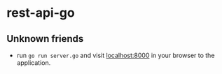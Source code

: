# rest-api-go



## Unknown friends
- run `go run server.go` and visit [localhost:8000](localhost:8000) in your browser to the application.
